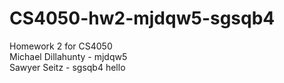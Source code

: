 # CS4050-hw2-mjdqw5-sgsqb4
Homework 2 for CS4050  
Michael Dillahunty - mjdqw5    
Sawyer Seitz - sgsqb4
hello